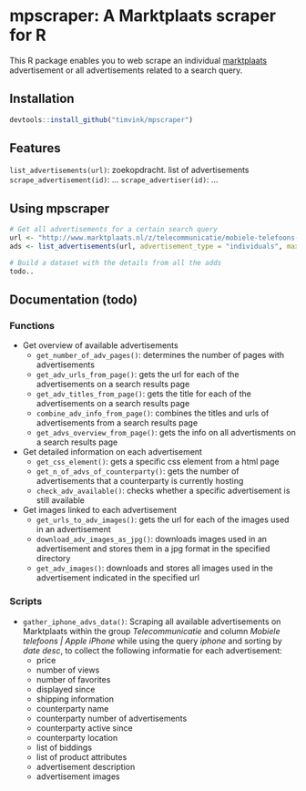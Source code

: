 # mpscraper: A Marktplaats scraper for R

This R package enables you to web scrape an individual [marktplaats](http://www.marktplaats.nl/) advertisement or all advertisements related to a search query. 

## Installation

```r 
devtools::install_github("timvink/mpscraper")
```

## Features

`list_advertisements(url)`: zoekopdracht. list of advertisements
`scrape_advertisement(id)`: ...
`scrape_advertiser(id)`: ... 

## Using mpscraper

```r
# Get all advertisements for a certain search query
url <- "http://www.marktplaats.nl/z/telecommunicatie/mobiele-telefoons-apple-iphone/iphone.html?query=iphone&categoryId=1953&sortBy=SortIndex"
ads <- list_advertisements(url, advertisement_type = "individuals", max_pages = 5)

# Build a dataset with the details from all the adds
todo..
```

## Documentation (todo)

### Functions

- Get overview of available advertisements
	- `get_number_of_adv_pages()`: determines the number of pages with advertisements
	- `get_adv_urls_from_page()`: gets the url for each of the advertisements on a search results page
	- `get_adv_titles_from_page()`: gets the title for each of the advertisements on a search results page
	- `combine_adv_info_from_page()`: combines the titles and urls of advertisements from a search results page
	- `get_advs_overview_from_page()`: gets the info on all advertisments on a search results page
- Get detailed information on each advertisement
	- `get_css_element()`: gets a specific css element from a html page
	- `get_n_of_advs_of_counterparty()`: gets the number of advertisements that a counterparty is currently hosting
	- `check_adv_available()`: checks whether a specific advertisement is still available
- Get images linked to each advertisement
	- `get_urls_to_adv_images()`: gets the url for each of the images used in an advertisement
	- `download_adv_images_as_jpg()`: downloads images used in an advertisement and stores them in a jpg format in the specified directory
	- `get_adv_images()`: downloads and stores all images used in the advertisement indicated in the specified url

### Scripts
- `gather_iphone_advs_data()`: Scraping all available advertisements on Marktplaats within the group *Telecommunicatie* and column *Mobiele telefoons | Apple iPhone* while using the query *iphone* and sorting by *date desc*, to collect the following informatie for each advertisement:
	- price
	- number of views
	- number of favorites
	- displayed since
	- shipping information
	- counterparty name
	- counterparty number of advertisements
	- counterparty active since
	- counterparty location
	- list of biddings
	- list of product attributes
	- advertisement description
	- advertisement images


